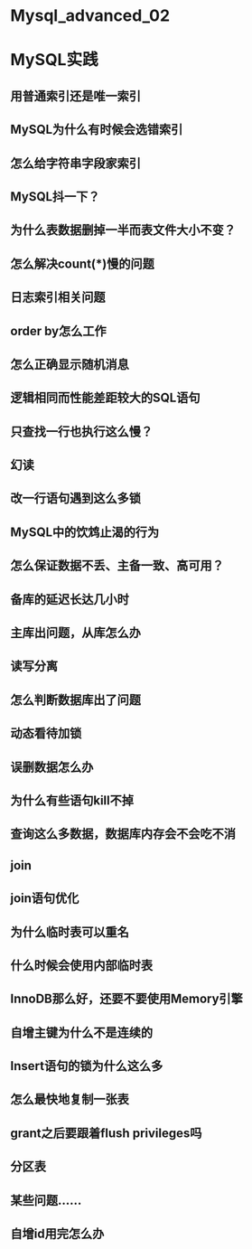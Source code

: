# Mysql_advanced_02

# MySQL实践
## 用普通索引还是唯一索引
## MySQL为什么有时候会选错索引
## 怎么给字符串字段家索引
## MySQL抖一下？
## 为什么表数据删掉一半而表文件大小不变？
## 怎么解决count(*)慢的问题
## 日志索引相关问题
## order by怎么工作
## 怎么正确显示随机消息
## 逻辑相同而性能差距较大的SQL语句
## 只查找一行也执行这么慢？
## 幻读
## 改一行语句遇到这么多锁
## MySQL中的饮鸩止渴的行为
## 怎么保证数据不丢、主备一致、高可用？
## 备库的延迟长达几小时
## 主库出问题，从库怎么办
## 读写分离
## 怎么判断数据库出了问题
## 动态看待加锁
## 误删数据怎么办
## 为什么有些语句kill不掉
## 查询这么多数据，数据库内存会不会吃不消
## join
## join语句优化
## 为什么临时表可以重名
## 什么时候会使用内部临时表
## InnoDB那么好，还要不要使用Memory引擎
## 自增主键为什么不是连续的
## Insert语句的锁为什么这么多
## 怎么最快地复制一张表
## grant之后要跟着flush privileges吗
## 分区表
## 某些问题……
## 自增id用完怎么办


